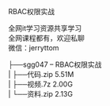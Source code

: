 RBAC权限实战

全网it学习资源共享学习<br>全网课程都有，欢迎私聊<br>微信：jerryttom<br>

├──sgg047 – RBAC权限实战<br> | ├──代码.zip 5.51M<br> | ├──视频.7z 2.00G<br> | └──资料.zip 2.13G